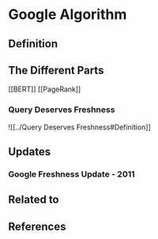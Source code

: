 # Google Algorithm


## Definition


## The Different Parts
[[BERT]]
[[PageRank]]

### Query Deserves Freshness
![[../Query Deserves Freshness#Definition]]

## Updates

### Google Freshness Update - 2011

## Related to


## References


